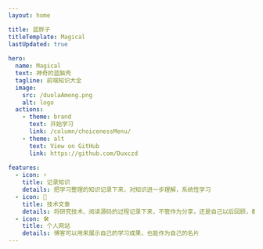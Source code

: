 ```yaml
---
layout: home

title: 蓝胖子
titleTemplate: Magical
lastUpdated: true
 
hero:
  name: Magical
  text: 神奇的蓝脑壳
  tagline: 前端知识大全
  image:
    src: /duolaAmeng.png
    alt: logo
  actions:
    - theme: brand
      text: 开始学习
      link: /column/choicenessMenu/
    - theme: alt
      text: View on GitHub
      link: https://github.com/Duxczd
 
features:
  - icon: ⚡️
    title: 记录知识
    details: 把学习整理的知识记录下来，对知识进一步理解，系统性学习
  - icon: 🖖
    title: 技术文章
    details: 将研究技术、阅读源码的过程记录下来，不管作为分享，还是自己以后回顾，都是一种很不错的方式
  - icon: 🛠️
    title: 个人网站
    details: 博客可以用来展示自己的学习成果，也能作为自己的名片
---
```

